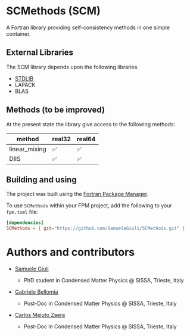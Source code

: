 # SCMethods (SCM)

A Fortran library providing self-consistency methods in one simple container.

## External Libraries
The SCM library depends upon the following libraries.
- [STDLIB](https://github.com/fortran-lang/stdlib)
- LAPACK
- BLAS
	
## Methods (to be improved)

At the present state the library give access to the following methods:

| method         | real32|real64|
|--------|-------|-------|
| linear_mixing  |   ✅  | ✅    | 
| DIIS           |   ✅  | ✅    |
	
## Building and using

The project was built using the [Fortran Package Manager](https://github.com/fortran-lang/fpm).

To use `SCMethods` within your FPM project, add the following to your `fpm.toml` file:
```toml
[dependencies]
SCMethods = { git="https://github.com/SamueleGiuli/SCMethods.git" }
```

Authors and contributors  
========================

+   [Samuele Giuli](https://github.com/SamueleGiuli)  
    +   PhD student in Condensed Matter Physics @ SISSA, Trieste, Italy


+   [Gabriele Bellomia](https://github.com/beddalumia)  
    +   Post-Doc in Condensed Matter Physics @ SISSA, Trieste, Italy


+   [Carlos Mejuto Zaera](https://github.com/CarlosMejZ)  
    +   Post-Doc in Condensed Matter Physics @ SISSA, Trieste, Italy

	
